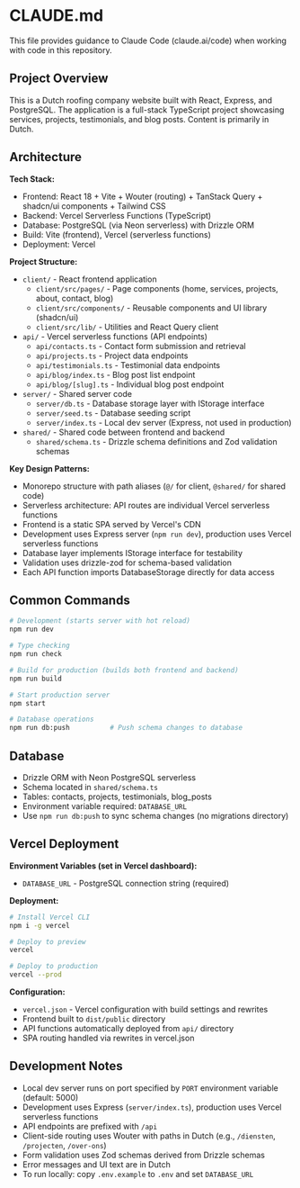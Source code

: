 # CLAUDE.md

This file provides guidance to Claude Code (claude.ai/code) when working with code in this repository.

## Project Overview

This is a Dutch roofing company website built with React, Express, and PostgreSQL. The application is a full-stack TypeScript project showcasing services, projects, testimonials, and blog posts. Content is primarily in Dutch.

## Architecture

**Tech Stack:**
- Frontend: React 18 + Vite + Wouter (routing) + TanStack Query + shadcn/ui components + Tailwind CSS
- Backend: Vercel Serverless Functions (TypeScript)
- Database: PostgreSQL (via Neon serverless) with Drizzle ORM
- Build: Vite (frontend), Vercel (serverless functions)
- Deployment: Vercel

**Project Structure:**
- `client/` - React frontend application
  - `client/src/pages/` - Page components (home, services, projects, about, contact, blog)
  - `client/src/components/` - Reusable components and UI library (shadcn/ui)
  - `client/src/lib/` - Utilities and React Query client
- `api/` - Vercel serverless functions (API endpoints)
  - `api/contacts.ts` - Contact form submission and retrieval
  - `api/projects.ts` - Project data endpoints
  - `api/testimonials.ts` - Testimonial data endpoints
  - `api/blog/index.ts` - Blog post list endpoint
  - `api/blog/[slug].ts` - Individual blog post endpoint
- `server/` - Shared server code
  - `server/db.ts` - Database storage layer with IStorage interface
  - `server/seed.ts` - Database seeding script
  - `server/index.ts` - Local dev server (Express, not used in production)
- `shared/` - Shared code between frontend and backend
  - `shared/schema.ts` - Drizzle schema definitions and Zod validation schemas

**Key Design Patterns:**
- Monorepo structure with path aliases (`@/` for client, `@shared/` for shared code)
- Serverless architecture: API routes are individual Vercel serverless functions
- Frontend is a static SPA served by Vercel's CDN
- Development uses Express server (`npm run dev`), production uses Vercel serverless functions
- Database layer implements IStorage interface for testability
- Validation uses drizzle-zod for schema-based validation
- Each API function imports DatabaseStorage directly for data access

## Common Commands

```bash
# Development (starts server with hot reload)
npm run dev

# Type checking
npm run check

# Build for production (builds both frontend and backend)
npm run build

# Start production server
npm start

# Database operations
npm run db:push          # Push schema changes to database
```

## Database

- Drizzle ORM with Neon PostgreSQL serverless
- Schema located in `shared/schema.ts`
- Tables: contacts, projects, testimonials, blog_posts
- Environment variable required: `DATABASE_URL`
- Use `npm run db:push` to sync schema changes (no migrations directory)

## Vercel Deployment

**Environment Variables (set in Vercel dashboard):**
- `DATABASE_URL` - PostgreSQL connection string (required)

**Deployment:**
```bash
# Install Vercel CLI
npm i -g vercel

# Deploy to preview
vercel

# Deploy to production
vercel --prod
```

**Configuration:**
- `vercel.json` - Vercel configuration with build settings and rewrites
- Frontend built to `dist/public` directory
- API functions automatically deployed from `api/` directory
- SPA routing handled via rewrites in vercel.json

## Development Notes

- Local dev server runs on port specified by `PORT` environment variable (default: 5000)
- Development uses Express (`server/index.ts`), production uses Vercel serverless functions
- API endpoints are prefixed with `/api`
- Client-side routing uses Wouter with paths in Dutch (e.g., `/diensten`, `/projecten`, `/over-ons`)
- Form validation uses Zod schemas derived from Drizzle schemas
- Error messages and UI text are in Dutch
- To run locally: copy `.env.example` to `.env` and set `DATABASE_URL`